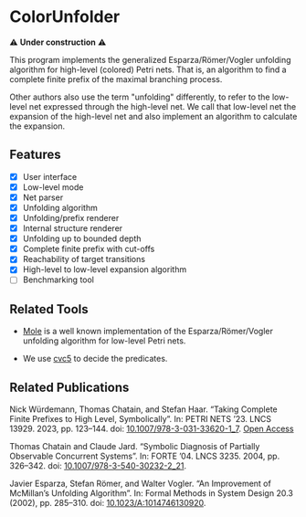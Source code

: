 ColorUnfolder
=============
⚠️ **Under construction** ⚠️

This program implements the generalized Esparza/Römer/Vogler unfolding algorithm for high-level (colored) Petri nets.
That is, an algorithm to find a complete finite prefix of the maximal branching process.

Other authors also use the term "unfolding" differently,
to refer to the low-level net expressed through the high-level net.
We call that low-level net the expansion of the high-level net
and also implement an algorithm to calculate the expansion.

Features
--------

- [x] User interface
- [x] Low-level mode
- [x] Net parser
- [x] Unfolding algorithm
- [x] Unfolding/prefix renderer
- [x] Internal structure renderer
- [x] Unfolding up to bounded depth
- [x] Complete finite prefix with cut-offs
- [x] Reachability of target transitions
- [x] High-level to low-level expansion algorithm
- [ ] Benchmarking tool

Related Tools
-------------

- [Mole](http://www.lsv.fr/~schwoon/tools/mole/)
  is a well known implementation of the Esparza/Römer/Vogler unfolding algorithm for low-level Petri nets.

- We use [cvc5](https://github.com/cvc5/cvc5) to decide the predicates.

Related Publications
--------------------

Nick Würdemann, Thomas Chatain, and Stefan Haar.
“Taking Complete Finite Prefixes to High Level, Symbolically”.
In: PETRI NETS ’23. LNCS 13929. 2023, pp. 123–144.
doi: [10.1007/978-3-031-33620-1_7](https://www.doi.org/10.1007/978-3-031-33620-1_7).
[Open Access](https://hal.science/hal-04029490v1)

Thomas Chatain and Claude Jard.
“Symbolic Diagnosis of Partially Observable Concurrent Systems”.
In: FORTE ’04. LNCS 3235. 2004, pp. 326–342.
doi: [10.1007/978-3-540-30232-2_21](https://www.doi.org/10.1007/978-3-540-30232-2_21).

Javier Esparza, Stefan Römer, and Walter Vogler.
“An Improvement of McMillan’s Unfolding Algorithm”.
In: Formal Methods in System Design 20.3 (2002), pp. 285–310.
doi: [10.1023/A:1014746130920](https://www.doi.org/10.1023/A:1014746130920).
